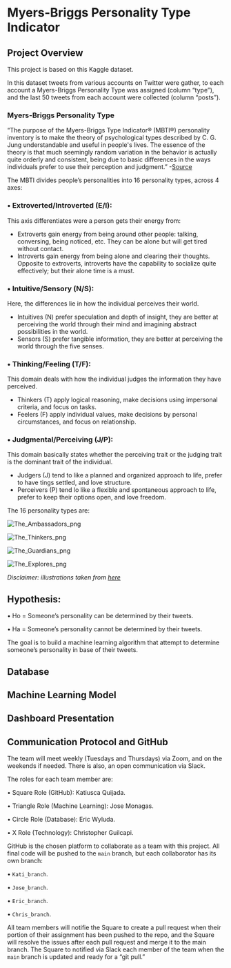 # Myers-Briggs Personality Type Indicator

## Project Overview

This project is based on this Kaggle dataset.

In this dataset tweets from various accounts on Twitter were gather, to each account a Myers-Briggs Personality Type was assigned (column “type”), and the last 50 tweets from each account were collected (column “posts”).

### Myers-Briggs Personality Type

“The purpose of the Myers-Briggs Type Indicator® (MBTI®) personality inventory is to make the theory of psychological types described by C. G. Jung understandable and useful in people's lives. The essence of the theory is that much seemingly random variation in the behavior is actually quite orderly and consistent, being due to basic differences in the ways individuals prefer to use their perception and judgment.” -[Source](https://www.myersbriggs.org/my-mbti-personality-type/mbti-basics/)

The MBTI divides people’s personalities into 16 personality types, across 4 axes:

### •	Extroverted/Introverted (E/I):
This axis differentiates were a person gets their energy from:
-	Extroverts gain energy from being around other people: talking, conversing, being noticed, etc. They can be alone but will get tired without contact.
-	Introverts gain energy from being alone and clearing their thoughts. Opposite to extroverts, introverts have the capability to socialize quite effectively; but their alone time is a must.

### •	Intuitive/Sensory (N/S):
Here, the differences lie in how the individual perceives their world. 
-	Intuitives (N) prefer speculation and depth of insight, they are better at perceiving the world through their mind and imagining abstract possibilities in the world.
-	Sensors (S) prefer tangible information, they are better at perceiving the world through the five senses.

### •	Thinking/Feeling (T/F):
This domain deals with how the individual judges the information they have perceived.
-	Thinkers (T) apply logical reasoning, make decisions using impersonal criteria, and focus on tasks.
-	Feelers (F) apply individual values, make decisions by personal circumstances, and focus on relationship.

### •	Judgmental/Perceiving (J/P):
This domain basically states whether the perceiving trait or the judging trait is the dominant trait of the individual.
-	Judgers (J) tend to like a planned and organized approach to life, prefer to have tings settled, and love structure.
-	Perceivers (P) tend lo like a flexible and spontaneous approach to life, prefer to keep their options open, and love freedom.

The 16 personality types are:

![The_Ambassadors_png](https://github.com/KatiuscaQ/Myers_Briggs_Type_Indicator/blob/main/Resources/The_ambassadors.PNG)

![The_Thinkers_png](https://github.com/KatiuscaQ/Myers_Briggs_Type_Indicator/blob/main/Resources/The_thinkers.PNG)

![The_Guardians_png](https://github.com/KatiuscaQ/Myers_Briggs_Type_Indicator/blob/main/Resources/The_guardians.PNG)

![The_Explores_png](https://github.com/KatiuscaQ/Myers_Briggs_Type_Indicator/blob/main/Resources/The_explorers.PNG)


*Disclaimer: illustrations taken from [here](https://www.16personalities.com/personality-types)*


## Hypothesis:

•	Ho = Someone’s personality can be determined by their tweets.

•	Ha = Someone’s personality cannot be determined by their tweets.

The goal is to build a machine learning algorithm that attempt to determine someone’s personality in base of their tweets.
 
## Database


## Machine Learning Model


## Dashboard Presentation


## Communication Protocol and GitHub

The team will meet weekly (Tuesdays and Thursdays) via Zoom, and on the weekends if needed. There is also, an open communication via Slack.

The roles for each team member are:


•	Square Role (GitHub): Katiusca Quijada.

•	Triangle Role (Machine Learning): Jose Monagas.

•	Circle Role (Database): Eric Wyluda.

•	X Role (Technology): Christopher Guilcapi.


GitHub is the chosen platform to collaborate as a team with this project. All final code will be pushed to the `main` branch, but each collaborator has its own branch:


•	`Kati_branch`.

•	`Jose_branch`.

•	`Eric_branch`.

•	`Chris_branch`.

All team members will notifie the Square to create a pull request when their portion of their assignment has been pushed to the repo, and the Square will resolve the issues after each pull request and merge it to the main branch. The Square to notified via Slack each member of the team when the `main` branch is updated and ready for a “git pull.”


